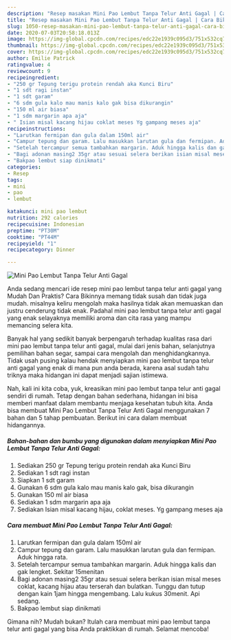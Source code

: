 ```yaml
---
description: "Resep masakan Mini Pao Lembut Tanpa Telur Anti Gagal | Cara Bikin Mini Pao Lembut Tanpa Telur Anti Gagal Yang Enak Dan Lezat"
title: "Resep masakan Mini Pao Lembut Tanpa Telur Anti Gagal | Cara Bikin Mini Pao Lembut Tanpa Telur Anti Gagal Yang Enak Dan Lezat"
slug: 1050-resep-masakan-mini-pao-lembut-tanpa-telur-anti-gagal-cara-bikin-mini-pao-lembut-tanpa-telur-anti-gagal-yang-enak-dan-lezat
date: 2020-07-03T20:58:18.013Z
image: https://img-global.cpcdn.com/recipes/edc22e1939c095d3/751x532cq70/mini-pao-lembut-tanpa-telur-anti-gagal-foto-resep-utama.jpg
thumbnail: https://img-global.cpcdn.com/recipes/edc22e1939c095d3/751x532cq70/mini-pao-lembut-tanpa-telur-anti-gagal-foto-resep-utama.jpg
cover: https://img-global.cpcdn.com/recipes/edc22e1939c095d3/751x532cq70/mini-pao-lembut-tanpa-telur-anti-gagal-foto-resep-utama.jpg
author: Emilie Patrick
ratingvalue: 4
reviewcount: 9
recipeingredient:
- "250 gr Tepung terigu protein rendah aka Kunci Biru"
- "1 sdt ragi instan"
- "1 sdt garam"
- "6 sdm gula kalo mau manis kalo gak bisa dikurangin"
- "150 ml air biasa"
- "1 sdm margarin apa aja"
- " Isian misal kacang hijau coklat meses Yg gampang meses aja"
recipeinstructions:
- "Larutkan fermipan dan gula dalam 150ml air"
- "Campur tepung dan garam. Lalu masukkan larutan gula dan fermipan. Aduk hingga rata."
- "Setelah tercampur semua tambahkan margarin. Aduk hingga kalis dan gak lengket. Sekitar 15menitan"
- "Bagi adonan masing2 35gr atau sesuai selera berikan isian misal meses coklat, kacang hijau atau terserah dan bulatkan. Tunggu dan tutup dengan kain 1jam hingga mengembang. Lalu kukus 30menit. Api sedang."
- "Bakpao lembut siap dinikmati"
categories:
- Resep
tags:
- mini
- pao
- lembut

katakunci: mini pao lembut 
nutrition: 292 calories
recipecuisine: Indonesian
preptime: "PT30M"
cooktime: "PT44M"
recipeyield: "1"
recipecategory: Dinner

---
```



![Mini Pao Lembut Tanpa Telur Anti Gagal](https://img-global.cpcdn.com/recipes/edc22e1939c095d3/751x532cq70/mini-pao-lembut-tanpa-telur-anti-gagal-foto-resep-utama.jpg)

Anda sedang mencari ide resep mini pao lembut tanpa telur anti gagal yang Mudah Dan Praktis? Cara Bikinnya memang tidak susah dan tidak juga mudah. misalnya keliru mengolah maka hasilnya tidak akan memuaskan dan justru cenderung tidak enak. Padahal mini pao lembut tanpa telur anti gagal yang enak selayaknya memiliki aroma dan cita rasa yang mampu memancing selera kita.

Banyak hal yang sedikit banyak berpengaruh terhadap kualitas rasa dari mini pao lembut tanpa telur anti gagal, mulai dari jenis bahan, selanjutnya pemilihan bahan segar, sampai cara mengolah dan menghidangkannya. Tidak usah pusing kalau hendak menyiapkan mini pao lembut tanpa telur anti gagal yang enak di mana pun anda berada, karena asal sudah tahu triknya maka hidangan ini dapat menjadi sajian istimewa.




Nah, kali ini kita coba, yuk, kreasikan mini pao lembut tanpa telur anti gagal sendiri di rumah. Tetap dengan bahan sederhana, hidangan ini bisa memberi manfaat dalam membantu menjaga kesehatan tubuh kita. Anda bisa membuat Mini Pao Lembut Tanpa Telur Anti Gagal menggunakan 7 bahan dan 5 tahap pembuatan. Berikut ini cara dalam membuat hidangannya.

<!--inarticleads1-->

##### Bahan-bahan dan bumbu yang digunakan dalam menyiapkan Mini Pao Lembut Tanpa Telur Anti Gagal:

1. Sediakan 250 gr Tepung terigu protein rendah aka Kunci Biru
1. Sediakan 1 sdt ragi instan
1. Siapkan 1 sdt garam
1. Gunakan 6 sdm gula kalo mau manis kalo gak, bisa dikurangin
1. Gunakan 150 ml air biasa
1. Sediakan 1 sdm margarin apa aja
1. Sediakan  Isian misal kacang hijau, coklat meses. Yg gampang meses aja




<!--inarticleads2-->

##### Cara membuat Mini Pao Lembut Tanpa Telur Anti Gagal:

1. Larutkan fermipan dan gula dalam 150ml air
1. Campur tepung dan garam. Lalu masukkan larutan gula dan fermipan. Aduk hingga rata.
1. Setelah tercampur semua tambahkan margarin. Aduk hingga kalis dan gak lengket. Sekitar 15menitan
1. Bagi adonan masing2 35gr atau sesuai selera berikan isian misal meses coklat, kacang hijau atau terserah dan bulatkan. Tunggu dan tutup dengan kain 1jam hingga mengembang. Lalu kukus 30menit. Api sedang.
1. Bakpao lembut siap dinikmati




Gimana nih? Mudah bukan? Itulah cara membuat mini pao lembut tanpa telur anti gagal yang bisa Anda praktikkan di rumah. Selamat mencoba!
